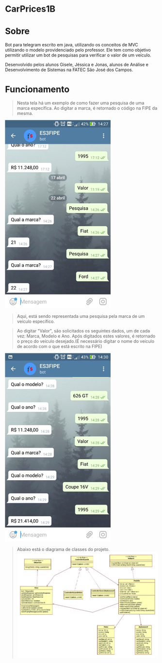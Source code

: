 # CarPrices1B

# Sobre
Bot para telegram escrito em java, utilizando os conceitos de MVC utilizando o modelo providenciado pelo professor. Ele tem como objetivo permitir utilizar um bot de pesquisas para verificar o valor de um veículo.

Desenvolvido pelos alunos Gisele, Jéssica e Jonas, alunos de Análise e Desenvolvimento de Sistemas na FATEC São José dos Campos.

# Funcionamento

>Nesta tela há um exemplo de como fazer uma pesquisa de uma marca específica.
Ao digitar a marca, é retornado o código na FIPE da mesma.

![Pesquisa de marcas](Images/Tela1b.png)


>Aqui, está sendo representada uma pesquisa pela marca de um veículo específico.

>Ao digitar "Valor", são solicitados os seguintes dados, um de cada vez: Marca, Modelo e Ano. Após digitados estes valores, é retornado o preço do veículo desejado.(É necessário digitar o nome do veículo de acordo com o que está escrito na FIPE)

![Pesquisa de preço](Images/Tela3b.png)

>Abaixo está o diagrama de classes do projeto.
![Diagrama de classes](ConsultaFIPEbot.jpg)
